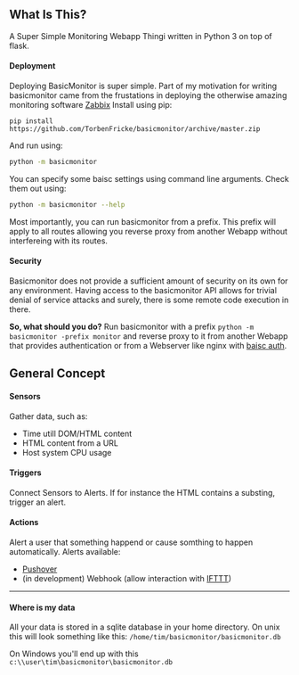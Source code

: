 ## What Is This?

A Super Simple Monitoring Webapp Thingi written in Python 3 on top of flask.

#### Deployment

Deploying BasicMonitor is super simple. 
Part of my motivation for writing basicmonitor came from the frustations in deploying the otherwise 
amazing monitoring software [Zabbix](https://www.zabbix.com/) 
Install using pip:
```pip
pip install https://github.com/TorbenFricke/basicmonitor/archive/master.zip
```

And run using:
```bash
python -m basicmonitor
```

You can specify some baisc settings using command line arguments. Check them out using: 
```bash
python -m basicmonitor --help
```
Most importantly, you can run basicmonitor from a prefix. 
This prefix will apply to all routes allowing you reverse proxy from another Webapp without interfereing with its routes.

#### Security

Basicmonitor does not provide a sufficient amount of security on its own for any environment.
Having access to the basicmonitor API allows for trivial denial of service attacks and surely, there is some remote code 
execution in there. 

**So, what should you do?** Run basicmonitor with a prefix `python -m basicmonitor -prefix monitor` 
and reverse proxy to it from another Webapp that provides 
authentication or from a Webserver like nginx with 
[baisc auth](https://docs.nginx.com/nginx/admin-guide/security-controls/configuring-http-basic-authentication/).

## General Concept

#### Sensors

Gather data, such as:
* Time utill DOM/HTML content
* HTML content from a URL
* Host system CPU usage

#### Triggers

Connect Sensors to Alerts. If for instance the HTML contains 
a substing, trigger an alert.

#### Actions

Alert a user that something happend or cause somthing to happen automatically. Alerts available:
* [Pushover](https://pushover.net/)
* (in development) Webhook (allow interaction with [IFTTT](https://ifttt.com/maker_webhooks))


---

#### Where is my data

All your data is stored in a sqlite database in your home directory. 
On unix this will look something like this: 
`/home/tim/basicmonitor/basicmonitor.db` 

On Windows you'll end up with this 
`c:\\user\tim\basicmonitor\basicmonitor.db`

